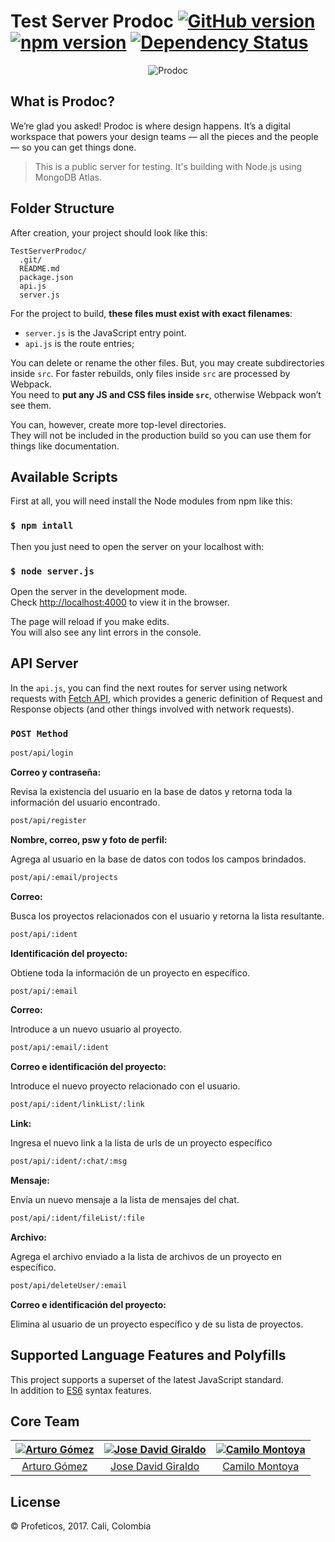 # Test Server Prodoc  [![GitHub version](https://badge.fury.io/gh/google%2Fmaterial-design-lite.svg)](https://badge.fury.io/gh/google%2Fmaterial-design-lite) [![npm version](https://badge.fury.io/js/material-design-lite.svg)](https://badge.fury.io/js/material-design-lite) [![Dependency Status](https://david-dm.org/google/material-design-lite.svg)](https://david-dm.org/google/material-design-lite)


<p align="center">
    <img src='http://res.cloudinary.com/attearturo/image/upload/v1515452047/portadagit_bmhxun.png' alt="Prodoc"/>
</p>

## What is Prodoc?
We’re glad you asked! Prodoc is where design happens. It’s a digital workspace that powers your design teams — all the pieces and the people — so you can get things done.

> This is a public server for testing. It's building with Node.js using MongoDB Atlas.


## Folder Structure

After creation, your project should look like this:

```
TestServerProdoc/
  .git/
  README.md
  package.json
  api.js
  server.js
```

For the project to build, **these files must exist with exact filenames**:

* `server.js` is the JavaScript entry point.
* `api.js` is the route entries;

You can delete or rename the other files. But, you may create subdirectories inside `src`. For faster rebuilds, only files inside `src` are processed by Webpack.<br>
You need to **put any JS and CSS files inside `src`**, otherwise Webpack won’t see them.

You can, however, create more top-level directories.<br>
They will not be included in the production build so you can use them for things like documentation.

## Available Scripts

First at all, you will need install the Node modules from npm like this:

### `$ npm intall`

Then you just need to open the server on your localhost with:

### `$ node server.js`

Open the server in the development mode.<br>
Check [http://localhost:4000](http://localhost:4000) to view it in the browser.

The page will reload if you make edits.<br>
You will also see any lint errors in the console.


## API Server

In the `api.js`, you can find the next routes for server using network requests with [Fetch API](https://developer.mozilla.org/en-US/docs/Web/API/Fetch_API/Using_Fetch), which provides a generic definition of Request and Response objects (and other things involved with network requests).

### `POST Method`

```sh
post/api/login
```
**Correo y contraseña:**

Revisa la existencia del usuario en la base de datos y retorna toda la información del usuario encontrado.

```sh
post/api/register
```
**Nombre, correo, psw y foto de perfil:**

Agrega al usuario en la base de datos con todos los campos brindados.

```sh
post/api/:email/projects
```
**Correo:**

Busca los proyectos relacionados con el usuario y retorna la lista resultante.

```sh
post/api/:ident
```
**Identificación del proyecto:**

Obtiene toda la información de un proyecto en específico.

```sh
post/api/:email
```
**Correo:**

Introduce a un nuevo usuario al proyecto.

```sh
post/api/:email/:ident
```
**Correo e identificación del proyecto:**

Introduce el nuevo proyecto relacionado con el usuario.

```sh
post/api/:ident/linkList/:link
```
**Link:**

Ingresa el nuevo link a la lista de urls de un proyecto específico

```sh
post/api/:ident/:chat/:msg
```
**Mensaje:**

Envía un nuevo mensaje a la lista de mensajes del chat.

```sh
post/api/:ident/fileList/:file
```
**Archivo:**

Agrega el archivo enviado a la lista de archivos de un proyecto en específico.

```sh
post/api/deleteUser/:email
```
**Correo e identificación del proyecto:**

Elimina al usuario de un proyecto específico y de su lista de proyectos.



## Supported Language Features and Polyfills

This project supports a superset of the latest JavaScript standard.<br>
In addition to [ES6](https://github.com/attearturo/Prodoc) syntax features.


<h2>Core Team</h2>

[![Arturo Gómez](http://res.cloudinary.com/attearturo/image/upload/v1515451247/arturo3_hngldz.png)](https://github.com/attearturo) | [![Jose David Giraldo](http://res.cloudinary.com/attearturo/image/upload/v1515449112/jose_qbwutd.jpg)](https://github.com/josedavidgm1995) | [![Camilo Montoya](http://res.cloudinary.com/attearturo/image/upload/v1515449583/camilo_gftg7c.jpg)](https://github.com/korneas)
:---:|:---:|:---:
[Arturo Gómez](https://github.com/attearturo) | [Jose David Giraldo](https://github.com/josedavidgm1995) | [Camilo Montoya](https://github.com/korneas)


## License

© Profeticos, 2017. Cali, Colombia
